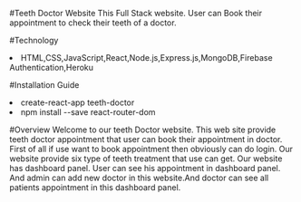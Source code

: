 #Teeth Doctor Website
This Full Stack website. User can Book their appointment to check their teeth of a doctor.

#Technology
<li>HTML,CSS,JavaScript,React,Node.js,Express.js,MongoDB,Firebase Authentication,Heroku</li>

#Installation Guide
<li>create-react-app teeth-doctor</li>
<li>npm install --save react-router-dom</li>

#Overview
Welcome to our teeth Doctor website. This web site provide teeth doctor appointment that user can book their appointment in doctor. First of all if use want to book appointment then obviously can do login. Our website provide six type of teeth treatment that use can get. Our website has dashboard panel. User can see his appointment in dashboard panel. And admin can add new doctor in this website.And doctor can see all patients appointment in this dashboard panel.